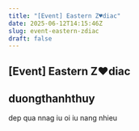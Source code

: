 ```yaml
---
title: "[Event] Eastern Z♥diac"
date: 2025-06-12T14:15:46Z
slug: event-eastern-zdiac
draft: false
---
```


## [Event] Eastern Z♥diac

## duongthanhthuy

dep qua nnag iu oi
iu nang nhieu